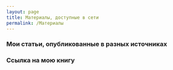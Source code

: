 ```yaml
---
layout: page
title: Материалы, доступные в сети
permalink: /Материалы
---
```


### Мои статьи, опубликованные в разных источниках
### Ссылка на мою книгу
